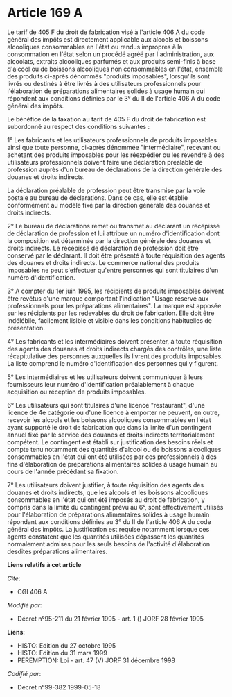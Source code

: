 # Article 169 A

Le tarif de 405 F du droit de fabrication visé à l'article 406 A du code général des impôts est directement applicable aux
alcools et boissons alcooliques consommables en l'état ou rendus impropres à la consommation en l'état selon un procédé agréé
par l'administration, aux alcoolats, extraits alcooliques parfumés et aux produits semi-finis à base d'alcool ou de boissons
alcooliques non consommables en l'état, ensemble des produits ci-après dénommés "produits imposables", lorsqu'ils sont livrés
ou destinés à être livrés à des utilisateurs professionnels pour l'élaboration de préparations alimentaires solides à usage
humain qui répondent aux conditions définies par le 3° du II de l'article 406 A du code général des impôts.

Le bénéfice de la taxation au tarif de 405 F du droit de fabrication est subordonné au respect des conditions suivantes :

1° Les fabricants et les utilisateurs professionnels de produits imposables ainsi que toute personne, ci-après dénommée
"intermédiaire", recevant ou achetant des produits imposables pour les réexpédier ou les revendre à des utilisateurs
professionnels doivent faire une déclaration préalable de profession auprès d'un bureau de déclarations de la direction
générale des douanes et droits indirects.

La déclaration préalable de profession peut être transmise par la voie postale au bureau de déclarations. Dans ce cas, elle
est établie conformément au modèle fixé par la direction générale des douanes et droits indirects.

2° Le bureau de déclarations remet ou transmet au déclarant un récépissé de déclaration de profession et lui attribue un
numéro d'identification dont la composition est déterminée par la direction générale des douanes et droits indirects. Le
récépissé de déclaration de profession doit être conservé par le déclarant. Il doit être présenté à toute réquisition des
agents des douanes et droits indirects. Le commerce national des produits imposables ne peut s'effectuer qu'entre personnes
qui sont titulaires d'un numéro d'identification.

3° A compter du 1er juin 1995, les récipients de produits imposables doivent être revêtus d'une marque comportant
l'indication "Usage réservé aux professionnels pour les préparations alimentaires". La marque est apposée sur les récipients
par les redevables du droit de fabrication. Elle doit être indélébile, facilement lisible et visible dans les conditions
habituelles de présentation.

4° Les fabricants et les intermédiaires doivent présenter, à toute réquisition des agents des douanes et droits indirects
chargés des contrôles, une liste récapitulative des personnes auxquelles ils livrent des produits imposables. La liste
comprend le numéro d'identification des personnes qui y figurent.

5° Les intermédiaires et les utilisateurs doivent communiquer à leurs fournisseurs leur numéro d'identification préalablement
à chaque acquisition ou réception de produits imposables.

6° Les utilisateurs qui sont titulaires d'une licence "restaurant", d'une licence de 4e catégorie ou d'une licence à emporter
ne peuvent, en outre, recevoir les alcools et les boissons alcooliques consommables en l'état ayant supporté le droit de
fabrication que dans la limite d'un contingent annuel fixé par le service des douanes et droits indirects territorialement
compétent. Le contingent est établi sur justification des besoins réels et compte tenu notamment des quantités d'alcool ou de
boissons alcooliques consommables en l'état qui ont été utilisées par ces professionnels à des fins d'élaboration de
préparations alimentaires solides à usage humain au cours de l'année précédant sa fixation.

7° Les utilisateurs doivent justifier, à toute réquisition des agents des douanes et droits indirects, que les alcools et les
boissons alcooliques consommables en l'état qui ont été imposés au droit de fabrication, y compris dans la limite du
contingent prévu au 6°, sont effectivement utilisés pour l'élaboration de préparations alimentaires solides à usage humain
répondant aux conditions définies au 3° du II de l'article 406 A du code général des impôts. La justification est requise
notamment lorsque ces agents constatent que les quantités utilisées dépassent les quantités normalement admises pour les
seuls besoins de l'activité d'élaboration desdites préparations alimentaires.

**Liens relatifs à cet article**

_Cite_:

  - CGI 406 A

_Modifié par_:

  - Décret n°95-211 du 21 février 1995 - art. 1 () JORF 28 février 1995

**Liens**:

  - HISTO: Edition du 27 octobre 1995
  - HISTO: Edition du 31 mars 1999
  - PEREMPTION: Loi - art. 47 (V) JORF 31 décembre 1998

_Codifié par_:

  - Décret n°99-382 1999-05-18
